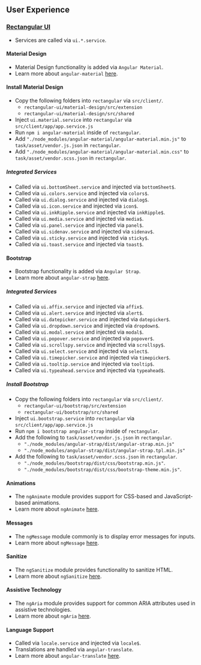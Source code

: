 ## User Experience

### [Rectangular UI](https://github.com/abbotto/rectangular-ui.git)
 
 - Services are called via `ui.*.service`.
 
#### Material Design
- Material Design functionality is added via `Angular Material`.
- Learn more about `angular-material` [here](https://material.angularjs.org/latest/).

#### Install Material Design

- Copy the following folders into `rectangular` via `src/client/`.
	- `rectangular-ui/material-design/src/extension`
	- `rectangular-ui/material-design/src/shared`
- Inject `ui.material.service` into `rectangular` via `src/client/app/app.service.js`
- Run `npm i angular-material` inside of `rectangular`.
- Add `"./node_modules/angular-material/angular-material.min.js"` to `task/asset/vendor.js.json` in `rectangular`.
- Add `"./node_modules/angular-material/angular-material.min.css"` to `task/asset/vendor.scss.json` in `rectangular`.

##### Integrated Services
- Called via `ui.bottomSheet.service` and injected via `bottomSheet$`.
- Called via `ui.colors.service` and injected via `colors$`.
- Called via `ui.dialog.service` and injected via `dialog$`.
- Called via `ui.icon.service` and injected via `icon$`.
- Called via `ui.inkRipple.service` and injected via `inkRipple$`.
- Called via `ui.media.service` and injected via `media$`.
- Called via `ui.panel.service` and injected via `panel$`.
- Called via `ui.sidenav.service` and injected via `sidenav$`.
- Called via `ui.sticky.service` and injected via `sticky$`.
- Called via `ui.toast.service` and injected via `toast$`.

#### Bootstrap
- Bootstrap functionality is added via `Angular Strap`.
- Learn more about `angular-strap` [here](https://mgcrea.github.io/angular-strap/).

##### Integrated Services
- Called via `ui.affix.service` and injected via `affix$`.
- Called via `ui.alert.service` and injected via `alert$`.
- Called via `ui.datepicker.service` and injected via `datepicker$`.
- Called via `ui.dropdown.service` and injected via `dropdown$`.
- Called via `ui.modal.service` and injected via `modal$`.
- Called via `ui.popover.service` and injected via `popover$`.
- Called via `ui.scrollspy.service` and injected via `scrollspy$`.
- Called via `ui.select.service` and injected via `select$`.
- Called via `ui.timepicker.service` and injected via `timepicker$`.
- Called via `ui.tooltip.service` and injected via `tooltip$`.
- Called via `ui.typeahead.service` and injected via `typeahead$`.

##### Install Bootstrap

- Copy the following folders into `rectangular` via `src/client/`.
	- `rectangular-ui/bootstrap/src/extension`
	- `rectangular-ui/bootstrap/src/shared`
- Inject `ui.bootstrap.service` into `rectangular` via `src/client/app/app.service.js`
- Run `npm i bootstrap angular-strap` inside of `rectangular`.
- Add the following to `task/asset/vendor.js.json` in `rectangular`.
	- `"./node_modules/angular-strap/dist/angular-strap.min.js"` 
	- `"./node_modules/angular-strap/dist/angular-strap.tpl.min.js"` 
- Add the following to `task/asset/vendor.scss.json` in `rectangular`.
	- `"./node_modules/bootstrap/dist/css/bootstrap.min.js"`.
	- `"./node_modules/bootstrap/dist/css/bootstrap-theme.min.js"`.

#### Animations
- The `ngAnimate` module provides support for CSS-based and JavaScript-based animations.
- Learn more about `ngAnimate` [here](https://docs.angularjs.org/api/ngAnimate).

#### Messages
- The `ngMessage` module commonly is to display error messages for inputs.
- Learn more about `ngMessage` [here](https://docs.angularjs.org/api/ngMessages).

#### Sanitize
- The `ngSanitize` module provides functionality to sanitize HTML.
- Learn more about `ngSanitize` [here](https://docs.angularjs.org/api/ngSanitize).

#### Assistive Technology
- The `ngAria` module provides support for common ARIA attributes used in assistive technologies.
- Learn more about `ngAria` [here](https://docs.angularjs.org/api/ngAria).

#### Language Support
- Called via `locale.service` and injected via `locale$`.
- Translations are handled via `angular-translate`.
- Learn more about `angular-translate` [here](https://angular-translate.github.io/).
